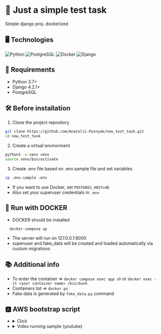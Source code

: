 # 🎩 Just a simple test task 
Simple django proj. dockerized

## 🖥️ Technologies 
![Python](https://img.shields.io/badge/-Python-blue?style=for-the-badge&logo=python&logoColor=white)
![PostgreSQL](https://img.shields.io/badge/-PostgreSQL-yellow?style=for-the-badge&logo=postgresql&logoColor=white)
![Docker](https://img.shields.io/badge/-Docker-blue?style=for-the-badge&logo=docker&logoColor=white)
![Django](https://img.shields.io/badge/-Django-green?style=for-the-badge&logo=django&logoColor=white)


## 📝 Requirements

- Python 3.7+
- Django 4.2.1+
- PostgreSQL

## 🛠 Before installation
1. Clone the project repository

```bash
git clone https://github.com/Anatolii-Poznyak/new_test_task.git
cd new_test_task
```
2. Create a virtual environment
```bash
python3 -m venv venv
source venv/bin/activate
```

3. Create .env file based on .env.sample file and set variables.

```bash
cp .env.sample .env
```

- If you want to use Docker, set `POSTGRES_HOST=db` 
- Also set your superuser credentials in `.env`

## 🐳 Run with DOCKER
- DOCKER should be installed

```shell
  docker-compose up
```
- The server will run on 127.0.0.1:8000
- superuser and fake_data will be created and loaded automatically via custom migrations 


## 📚 Additional info
- To enter the container => `docker compose exec app sh` or `docker exec -it <your container name> /bin/bash`
- Containers list => `docker ps`
- Fake data is generated by `fake_data.py` command

## 🅰️ AWS bootstrap script 

- <details>
  <summary>Click</summary>

    <pre><code>
        #!/bin/bash
        yum update -y
        yum install -y docker
        service docker start
        usermod -a -G docker ec2-user
        
        curl -L https://github.com/docker/compose/releases/latest/download/docker-compose-$(uname -s)-$(uname -m) -o /usr/local/bin/docker-compose
        
        chmod +x /usr/local/bin/docker-compose
        docker-compose version
        yum install -y git
        git clone https://github.com/Anatolii-Poznyak/new_test_task.git /home/ec2-user/new_test_task
        cd /home/ec2-user/new_test_task
        
        echo "DJANGO_SECRET_KEY=test" >> .env
        echo "DJANGO_DEBUG=True" >> .env
        echo "POSTGRES_HOST=db" >> .env
  
        # And all others environment variables...
        
        docker-compose up -d
    </code></pre>
  </details>

- <details>
  <summary>Video running sample (youtube)</summary>
  
  [<img src="http://img.youtube.com/vi/YBlNxFNV-KI/0.jpg">](https://www.youtube.com/watch?v=YBlNxFNV-KI)
</details>
